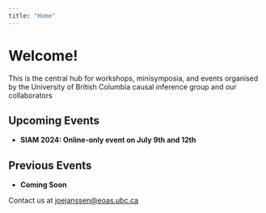 ```yaml
---
title: "Home"
---
```


# Welcome!

This is the central hub for workshops, minisymposia, and events organised by the University of British Columbia causal inference group and our collaborators

## Upcoming Events

* **SIAM 2024: Online-only event on July 9th and 12th**

## Previous Events

* **Coming Soon**


Contact us at <joejanssen@eoas.ubc.ca>
